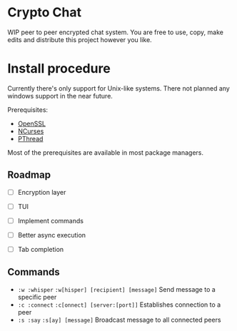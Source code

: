 # Crypto Chat

WIP peer to peer encrypted chat system. You are free to use, copy, make edits
and distribute this project however you like.


# Install procedure

Currently there's only support for Unix-like systems. There not planned any
windows support in the near future.

Prerequisites:
* [OpenSSL](https://www.openssl.org/source/)
* [NCurses](https://www.gnu.org/software/ncurses/ncurses.html)
* [PThread](https://linux.die.net/man/7/pthreads)

Most of the prerequisites are available in most package managers.


## Roadmap

* [ ] Encryption layer
* [ ] TUI
* [ ] Implement commands
* [ ] Better async execution
* [ ] Tab completion


## Commands

* `:w :whisper`
    `:w[hisper] [recipient] [message]`
    Send message to a specific peer
* `:c :connect`
    `:c[onnect] [server:[port]]`
    Establishes connection to a peer
* `:s :say`
    `:s[ay] [message]`
    Broadcast message to all connected peers
